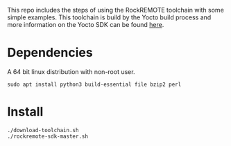 This repo includes the steps of using the RockREMOTE toolchain with some simple examples. This toolchain is build by the Yocto build process and more information on the Yocto SDK can be found [here](https://docs.yoctoproject.org/4.0.9/sdk-manual/using.html#using-the-standard-sdk).

# Dependencies
A 64 bit linux distribution with non-root user.

```
sudo apt install python3 build-essential file bzip2 perl
```

# Install
```
./download-toolchain.sh
./rockremote-sdk-master.sh
```
